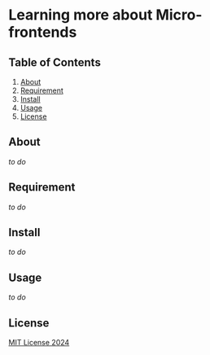 # Learning more about Micro-frontends

## Table of Contents
1. [About](#about)
2. [Requirement](#requirement)
3. [Install](#install)
4. [Usage](#usage)
5. [License](#license)

## About
*to do*

## Requirement
*to do*

## Install
*to do*

## Usage
*to do*

## License

[MIT License 2024](/LICENSE.md)
